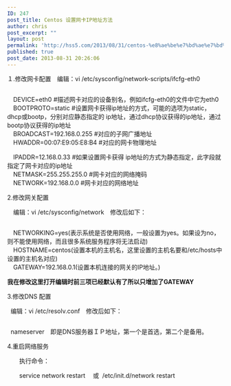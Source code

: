 ```yaml
---
ID: 247
post_title: Centos 设置网卡IP地址方法
author: chris
post_excerpt: ""
layout: post
permalink: 'http://hss5.com/2013/08/31/centos-%e8%ae%be%e7%bd%ae%e7%bd%91%e5%8d%a1ip%e5%9c%b0%e5%9d%80%e6%96%b9%e6%b3%95/'
published: true
post_date: 2013-08-31 20:26:06
---
```

<p>１.修改网卡配置　编辑：vi /etc/sysconfig/network-scripts/ifcfg-eth0 <p><img alt="" src="http://pic002.cnblogs.com/images/2011/359567/2011121213042997.png"> <p>　DEVICE=eth0 #描述网卡对应的设备别名，例如ifcfg-eth0的文件中它为eth0<br>　BOOTPROTO=static #设置网卡获得ip地址的方式，可能的选项为static，dhcp或bootp，分别对应静态指定的 ip地址，通过dhcp协议获得的ip地址，通过bootp协议获得的ip地址<br>　BROADCAST=192.168.0.255 #对应的子网广播地址<br>　HWADDR=00:07:E9:05:E8:B4 #对应的网卡物理地址 <p>　IPADDR=12.168.0.33 #如果设置网卡获得 ip地址的方式为静态指定，此字段就指定了网卡对应的ip地址<br>　NETMASK=255.255.255.0 #网卡对应的网络掩码<br>　NETWORK=192.168.0.0 #网卡对应的网络地址 <p>2.修改网关配置 <p>　编辑：vi /etc/sysconfig/network　修改后如下：　 <p><img alt="" src="http://pic002.cnblogs.com/images/2011/359567/2011121213122055.png"> <p>　NETWORKING=yes(表示系统是否使用网络，一般设置为yes。如果设为no，则不能使用网络，而且很多系统服务程序将无法启动)<br>　HOSTNAME=centos(设置本机的主机名，这里设置的主机名要和/etc/hosts中设置的主机名对应)<br>　GATEWAY=192.168.0.1(设置本机连接的网关的IP地址。) <p><strong>我在修改这里打开编辑时前三项已经默认有了所以只增加了GATEWAY</strong> <p>3.修改DNS 配置 <p>&nbsp; 编辑：vi /etc/resolv.conf　修改后如下：　 <p><img alt="" src="http://pic002.cnblogs.com/images/2011/359567/2011121213190377.png"> <p>&nbsp; nameserver　即是DNS服务器ＩＰ地址，第一个是首选，第二个是备用。 <p>4.重启网络服务 <p>　　执行命令： <p>　　service network restart 　或&nbsp; /etc/init.d/network restart